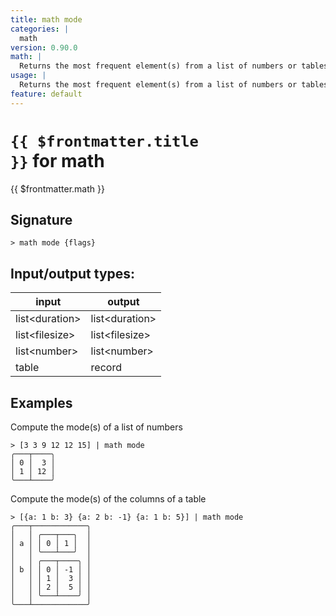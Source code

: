 ```yaml
---
title: math mode
categories: |
  math
version: 0.90.0
math: |
  Returns the most frequent element(s) from a list of numbers or tables.
usage: |
  Returns the most frequent element(s) from a list of numbers or tables.
feature: default
---
```


<!-- This file is automatically generated. Please edit the command in https://github.com/nushell/nushell instead. -->

# <code>{{ $frontmatter.title }}</code> for math

<div class='command-title'>{{ $frontmatter.math }}</div>

## Signature

`> math mode {flags} `

## Input/output types:

| input            | output           |
| ---------------- | ---------------- |
| list\<duration\> | list\<duration\> |
| list\<filesize\> | list\<filesize\> |
| list\<number\>   | list\<number\>   |
| table            | record           |

## Examples

Compute the mode(s) of a list of numbers

```nushell
> [3 3 9 12 12 15] | math mode
╭───┬────╮
│ 0 │  3 │
│ 1 │ 12 │
╰───┴────╯

```

Compute the mode(s) of the columns of a table

```nushell
> [{a: 1 b: 3} {a: 2 b: -1} {a: 1 b: 5}] | math mode
╭───┬────────────╮
│   │ ╭───┬───╮  │
│ a │ │ 0 │ 1 │  │
│   │ ╰───┴───╯  │
│   │ ╭───┬────╮ │
│ b │ │ 0 │ -1 │ │
│   │ │ 1 │  3 │ │
│   │ │ 2 │  5 │ │
│   │ ╰───┴────╯ │
╰───┴────────────╯
```
